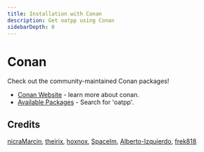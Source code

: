 ```yaml
---
title: Installation with Conan
description: Get oatpp using Conan
sidebarDepth: 0
---
```


# Conan <seo/>

Check out the community-maintained Conan packages!

- [Conan Website](https://conan.io/) - learn more about conan.
- [Available Packages](https://conan.io/center/) - Search for 'oatpp'.

## Credits

[nicraMarcin](https://github.com/nicraMarcin), 
[theirix](https://github.com/theirix),
[hoxnox](https://github.com/hoxnox),
[SpaceIm](https://github.com/SpaceIm),
[Alberto-Izquierdo](https://github.com/Alberto-Izquierdo),
[frek818](https://github.com/frek818)